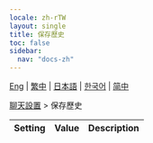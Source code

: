 ```yaml
---
locale: zh-rTW
layout: single
title: 保存歷史
toc: false
sidebar:
  nav: "docs-zh"
---
```

[Eng](/dancexr/menu/2025.4/chat/save_history) | [繁中](/tw/dancexr/menu/2025.4/chat/save_history) | [日本語](/jp/dancexr/menu/2025.4/chat/save_history) | [한국어](/kr/dancexr/menu/2025.4/chat/save_history) | [简中](/zh/dancexr/menu/2025.4/chat/save_history)

[聊天設置](../menu#聊天設置) > 保存歷史



| Setting | Value | Description |
| :--- | --- | :--- |
